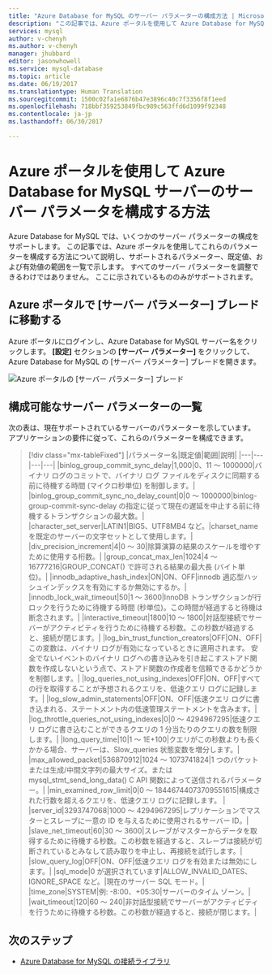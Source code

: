 ```yaml
---
title: "Azure Database for MySQL のサーバー パラメーターの構成方法 | Microsoft Docs"
description: "この記事では、Azure ポータルを使用して Azure Database for MySQL サーバーで使用できるサーバー パラメータを構成する方法について説明します。"
services: mysql
author: v-chenyh
ms.author: v-chenyh
manager: jhubbard
editor: jasonwhowell
ms.service: mysql-database
ms.topic: article
ms.date: 06/19/2017
ms.translationtype: Human Translation
ms.sourcegitcommit: 1500c02fa1e6876b47e3896c40c7f3356f8f1eed
ms.openlocfilehash: 718bbf359253849fbc989c563ffd6d1099f92348
ms.contentlocale: ja-jp
ms.lasthandoff: 06/30/2017

---
```


# <a name="how-to-configure-server-parameters-in-azure-database-for-mysql-using-the-azure-portal"></a>Azure ポータルを使用して Azure Database for MySQL サーバーのサーバー パラメータを構成する方法

Azure Database for MySQL では、いくつかのサーバー パラメーターの構成をサポートします。 この記事では、Azure ポータルを使用してこれらのパラメーターを構成する方法について説明し、サポートされるパラメーター、既定値、および有効値の範囲を一覧で示します。 すべてのサーバー パラメーターを調整できるわけではありません。 ここに示されているもののみがサポートされます。

## <a name="navigate-to-server-parameters-blade-on-azure-portal"></a>Azure ポータルで [サーバー パラメーター] ブレードに移動する

Azure ポータルにログインし、Azure Database for MySQL サーバー名をクリックします。 **[設定]** セクションの **[サーバー パラメーター]** をクリックして、Azure Database for MySQL の [サーバー パラメーター] ブレードを開きます。

![Azure ポータルの [サーバー パラメーター] ブレード](./media/howto-server-parameters/auzre-portal-server-parameters.png)

## <a name="list-of-configurable-server-parameters"></a>構成可能なサーバー パラメーターの一覧

次の表は、現在サポートされているサーバーのパラメーターを示しています。 アプリケーションの要件に従って、これらのパラメーターを構成できます。

> [!div class="mx-tableFixed"]
|パラメーター名|既定値|範囲|説明|
|---|---|---|---|
|binlog_group_commit_sync_delay|1,000|0、11 ～ 1000000|バイナリ ログのコミットで、バイナリ ログ ファイルをディスクに同期する前に待機する時間 (マイクロ秒単位) を制御します。|
|binlog_group_commit_sync_no_delay_count|0|0 ～ 1000000|binlog-group-commit-sync-delay の指定に従って現在の遅延を中止する前に待機するトランザクションの最大数。|
|character_set_server|LATIN1|BIG5、UTF8MB4 など。|charset_name を既定のサーバーの文字セットとして使用します。|
|div_precision_increment|4|0 ～ 30|除算演算の結果のスケールを増やすために使用する桁数。|
|group_concat_max_len|1024|4 ～ 16777216|GROUP_CONCAT() で許可される結果の最大長 (バイト単位)。|
|innodb_adaptive_hash_index|ON|ON、OFF|innodb 適応型ハッシュインデックスを有効にするか無効にするか。|
|innodb_lock_wait_timeout|50|1 ～ 3600|InnoDB トランザクションが行ロックを行うために待機する時間 (秒単位)。この時間が経過すると待機は断念されます。|
|interactive_timeout|1800|10 ～ 1800|対話型接続でサーバーがアクティビティを行うために待機する秒数。この秒数が経過すると、接続が閉じます。|
|log_bin_trust_function_creators|OFF|ON、OFF|この変数は、バイナリ ログが有効になっているときに適用されます。 安全でないイベントのバイナリ ログへの書き込みを引き起こすストアド関数を作成しないという点で、ストアド関数の作成者を信頼できるかどうかを制御します。|
|log_queries_not_using_indexes|OFF|ON、OFF|すべての行を取得することが予想されるクエリを、低速クエリ ログに記録します。|
|log_slow_admin_statements|OFF|ON、OFF|低速クエリ ログに書き込まれる、ステートメント内の低速管理ステートメントを含みます。|
|log_throttle_queries_not_using_indexes|0|0 ～ 4294967295|低速クエリ ログに書き込むことができるクエリの 1 分当たりのクエリの数を制限します。|
|long_query_time|10|1 ～ 1E+100|クエリがこの秒数よりも長くかかる場合、サーバーは、Slow_queries 状態変数を増分します。|
|max_allowed_packet|536870912|1024 ～ 1073741824|1 つのパケットまたは生成/中間文字列の最大サイズ。またはmysql_stmt_send_long_data() C API 関数によって送信されるパラメーター。|
|min_examined_row_limit|0|0 ～ 18446744073709551615|構成された行数を超えるクエリを、低速クエリ ログに記録します。 |
|server_id|3293747068|1000 ～ 4294967295|レプリケーションでマスターとスレーブに一意の ID を与えるために使用されるサーバー ID。|
|slave_net_timeout|60|30 ～ 3600|スレーブがマスターからデータを取得するために待機する秒数。この秒数を経過すると、スレーブは接続が切断されているとみなして読み取りを中止し、再接続を試行します。|
|slow_query_log|OFF|ON、OFF|低速クエリ ログを有効または無効にします。|
|sql_mode|0 が選択されています|ALLOW_INVALID_DATES、IGNORE_SPACE など。|現在のサーバー SQL モード。|
|time_zone|SYSTEM|例: -8:00、+05:30|サーバーのタイム ゾーン。|
|wait_timeout|120|60 ～ 240|非対話型接続でサーバーがアクティビティを行うために待機する秒数。この秒数が経過すると、接続が閉じます。|

## <a name="next-steps"></a>次のステップ
- [Azure Database for MySQL の接続ライブラリ](concepts-connection-libraries.md)

